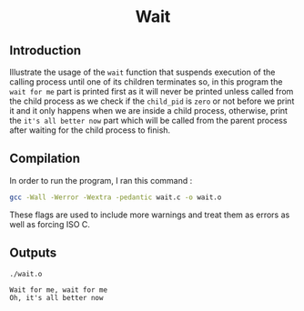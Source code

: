 <h1 align = "center"> Wait </h1>

## Introduction
Illustrate the usage of the `wait` function that suspends execution of the calling process until one of its children terminates so, in this program the `wait for me` part is printed first as it will never be printed unless called from the child process as we check if the `child_pid` is `zero` or not before we print it and it only happens when we are inside a child process, otherwise, print the `it's all better now` part which will be called from the parent process after waiting for the child process to finish.

## Compilation
In order to run the program, I ran this command : <br>
```bash
gcc -Wall -Werror -Wextra -pedantic wait.c -o wait.o
```

These flags are used to include more warnings and treat them as errors as well as forcing ISO C.

## Outputs

`./wait.o` <br>
```text
Wait for me, wait for me
Oh, it's all better now
```
